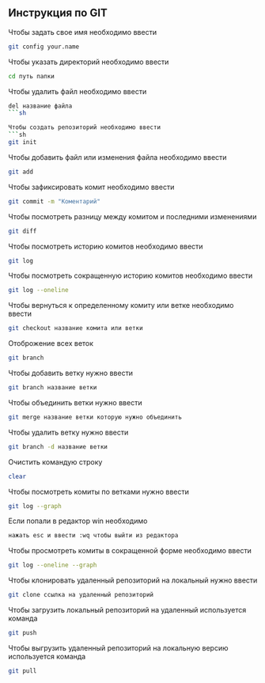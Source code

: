## Инструкция по GIT

Чтобы задать свое имя необходимо ввести
```sh
git config your.name
```

Чтобы указать директорий необходимо ввести
```sh
cd путь папки
```

Чтобы удалить файл необходимо ввести
```sh
del название файла
```sh

Чтобы создать репозиторий необходимо ввести
```sh
git init
```

Чтобы добавить файл или изменения файла необходимо ввести
```sh
git add
```

Чтобы зафиксировать комит необходимо ввести
```sh
git commit -m "Коментарий"
```

Чтобы посмотреть разницу между комитом и последними изменениями
```sh
git diff
```

Чтобы посмотреть историю комитов необходимо ввести
```sh
git log
```

Чтобы посмотреть сокращенную историю комитов необходимо ввести
```sh
git log --oneline
```

Чтобы вернуться к определенному комиту или ветке необходимо ввести
```sh
git checkout название комита или ветки
```

Отоброжение всех веток
```sh
git branch
```

Чтобы добавить ветку нужно ввести
```sh
git branch название ветки
```

Чтобы объединить ветки нужно ввести
```sh
git merge название ветки которую нужно объединить
```

Чтобы удалить ветку нужно ввести
```sh
git branch -d название ветки
```

Очистить командую строку
```sh
clear
```

Чтобы посмотреть комиты по ветками нужно ввести
```sh
git log --graph
```

Если попали в редактор win необходимо 
```sh
нажать esc и ввести :wq чтобы выйти из редактора
```

Чтобы просмотреть комиты в сокращенной форме необходимо ввести
```sh
git log --oneline --graph
```

Чтобы клонировать удаленный репозиторий на локальный нужно ввести
```sh
git clone ссылка на удаленный репозиторий
```

Чтобы загрузить локальный репозиторий на удаленный используется команда
```sh
git push
```

Чтобы выгрузить удаленный репозиторий на локальную версию используется команда
```sh
git pull
```